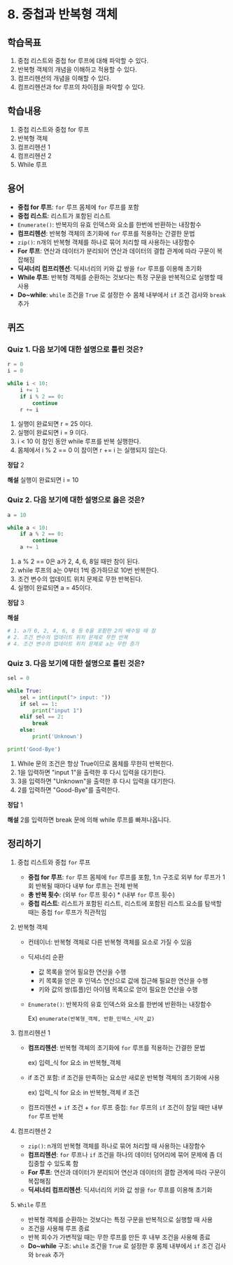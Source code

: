 # 8. 중첩과 반복형 객체

## 학습목표

1.  중첩 리스트와 중첩 for 루프에 대해 파악할 수 있다.
2.  반복형 객체의 개념을 이해하고 적용할 수 있다.
3.  컴프리헨션의 개념을 이해할 수 있다.
4.  컴프리헨션과 for 루프의 차이점을 파악할 수 있다.



## 학습내용

1.  중첩 리스트와 중첩 for 루프
2.  반복형 객체
3.  컴프리헨션 1
4.  컴프리헨션 2
5.  While 루프



## 용어

-   **중첩 for 루프**: `for` 루프 몸체에 `for` 루프를 포함
-   **중첩 리스트**: 리스트가 포함된 리스트
-   `Enumerate()`: 반복자의 유효 인덱스와 요소를 한번에 반환하는 내장함수
-   **컴프리헨션**: 반복형 객체의 초기화에 `for` 루프를 적용하는 간결한 문법
-   `zip()`: n개의 반복형 객체를 하나로 묶어 처리할 때 사용하는 내장함수
-   **For 루프**: 연산과 데이터가 분리되어 연산과 데이터의 결합 관계에 따라 구문이 복잡해짐
-   **딕셔너리 컴프리헨션**: 딕셔너리의 키와 값 쌍을 `for` 루프를 이용해 초기화
-   **While 루프**: 반복형 객체를 순환하는 것보다는 특정 구문을 반복적으로 실행할 때 사용
-   **Do~while**: `while` 조건을 `True` 로 설정한 수 몸체 내부에서 `if` 조건 검사와 `break` 추가



## 퀴즈

### Quiz 1. 다음 보기에 대한 설명으로 틀린 것은?

```python
r = 0
i = 0

while i < 10:
    i += 1
    if i % 2 == 0:
        continue
    r += i
```

1.  실행이 완료되면 r = 25 이다.
2.  실행이 완료되면 i = 9 이다.
3.  i < 10 이 참인 동안 while 루프를 반복 실행한다.
4.  몸체에서 i % 2 == 0 이 참이면 r += i 는 실행되지 않는다.



**정답** 2

**해설** 실행이 완료되면 i = 10



### Quiz 2. 다음 보기에 대한 설명으로 옳은 것은?

```python
a = 10

while a < 10:
    if a % 2 == 0:
        continue
    a += 1
```

1.  a % 2 == 0은 a가 2, 4, 6, 8일 때만 참이 된다.
2.  while 루프의 a는 0부터 1씩 증가하므로 10번 반복한다.
3.  조건 변수의 업데이트 위치 문제로 무한 반복된다.
4.  실행이 완료되면 a = 45이다.



**정답** 3

**해설**

```python
# 1. a가 0, 2, 4, 6, 8 등 0을 포함한 2의 배수일 때 참
# 2. 조건 변수의 업데이트 위치 문제로 무한 반복
# 4. 조건 변수의 업데이트 위치 문제로 a는 무한 증가
```



### Quiz 3. 다음 보기에 대한 설명으로 틀린 것은?

```python
sel = 0

while True:
    sel = int(input("> input: "))
    if sel == 1:
        print("input 1")
    elif sel == 2:
        break
    else:
        print('Unknown')

print('Good-Bye')
```

1.  While 문의 조건은 항상 True이므로 몸체를 무한히 반복한다.
2.  1을 입력하면 "input 1"을 출력한 후 다시 입력을 대기한다.
3.  3을 입력하면 "Unknown"을 출력한 후 다시 입력을 대기한다.
4.  2를 입력하면 "Good-Bye"를 출력한다.



**정답** 1

**해설** 2를 입력하면 break 문에 의해 while 루프를 빠져나옵니다.



## 정리하기

1.  중첩 리스트와 중첩 `for` 루프

    -   **중첩 for 루프**: `for` 루프 몸체에 `for` 루프를 포함, 1:n 구조로 외부 for 루프가 1회 반복될 때마다 내부 for 루프는 전체 반복
    -   **총 반복 횟수**: (외부 `for` 루프 횟수) * (내부 `for` 루프 횟수)
    -   **중첩 리스트**: 리스트가 포함된 리스트, 리스트에 포함된 리스트 요소를 탐색할 때는 중첩 `for` 루프가 직관적임
    
2.  반복형 객체

    -   컨테이너: 반복형 객체로 다른 반복형 객체를 요소로 가질 수 있음
    -   딕셔너리 순환
        -   값 목록을 얻어 필요한 연산을 수행
        -   키 목록을 얻은 후 인덱스 연산으로 값에 접근해 필요한 연산을 수행
        -   키와 값의 쌍(튜플)인 아이템 목록으로 얻어 필요한 연산을 수행

    -   `Enumerate()`: 반복자의 유효 인덱스와 요소를 한번에 반환하는 내장함수

        Ex) `enumerate(반복형_객체, 반환_인덱스_시작_값)`

3.  컴프리헨션 1

    -   **컴프리헨션**: 반복형 객체의 초기화에 `for` 루프를 적용하는 간결한 문법

        ex) 입력_식 for 요소 in 반복형_객체

    -   if 조건 포함: if 조건을 만족하는 요소만 새로운 반복형 객체의 초기화에 사용

        ex) 입력_식 for 요소 in 반복형_객체 if 조건

    -   컴프리헨션 + `if` 조건 + `for` 루프 중첩: `for` 루프의 `if` 조건이 참일 때만 내부 `for` 루프 반복

4.  컴프리헨션 2

    -   `zip()`: n개의 반복형 객체를 하나로 묶어 처리할 때 사용하는 내장함수
    -   **컴프리헨션**: `for` 루프나 `if` 조건을 하나의 데이터 덩어리에 묶어 문제에 좀 더 집중할 수 있도록 함
    -   **For 루프**: 연산과 데이터가 분리되어 연산과 데이터의 결합 관계에 따라 구문이 복잡해짐
    -   **딕셔너리 컴프리헨션**: 딕셔너리의 키와 값 쌍을 `for` 루프를 이용해 초기화

5.  `While` 루프

    -   반복형 객체를 순환하는 것보다는 특정 구문을 반복적으로 실행할 때 사용
    -   조건을 사용해 루프 종료
    -   반복 회수가 가변적일 때는 무한 루프를 만든 후 내부 조건을 사용해 종료
    -   **Do~while** 구조: `while` 조건을 `True` 로 설정한 후 몸체 내부에서 `if` 조건 검사와 `break` 추가

